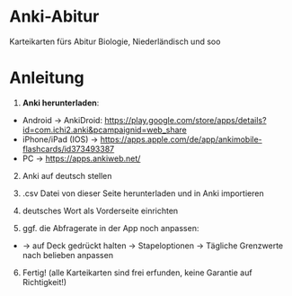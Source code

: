 # Anki-Abitur
Karteikarten fürs Abitur Biologie, Niederländisch und soo


# Anleitung
1. **Anki herunterladen**: 
  - Android -> AnkiDroid: https://play.google.com/store/apps/details?id=com.ichi2.anki&pcampaignid=web_share
  - iPhone/iPad (IOS) -> https://apps.apple.com/de/app/ankimobile-flashcards/id373493387
  - PC -> https://apps.ankiweb.net/

2. Anki auf deutsch stellen

3. .csv Datei von dieser Seite herunterladen und in Anki importieren
4. deutsches Wort als Vorderseite einrichten


5. ggf. die Abfragerate in der App noch anpassen:
- -> auf Deck gedrückt halten  -> Stapeloptionen -> Tägliche Grenzwerte nach belieben anpassen

6. Fertig!
(alle Karteikarten sind frei erfunden, keine Garantie auf Richtigkeit!)

